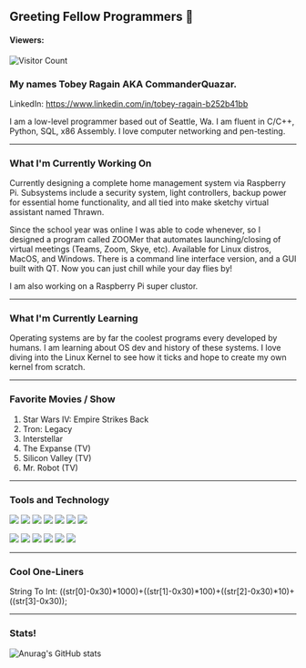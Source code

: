 ## Greeting Fellow Programmers 👋 
#### Viewers:

![Visitor Count](https://profile-counter.glitch.me/DamieFC/count.svg)

<!--
**CommanderQuazar/CommanderQuazar** is a ✨ _special_ ✨ repository because its `README.md` (this file) appears on your GitHub profile.

Here are some ideas to get you started:

- 🔭 I’m currently working on ...
- 🌱 I’m currently learning ...
- 👯 I’m looking to collaborate on ...
- 🤔 I’m looking for help with ...
- 💬 Ask me about ...
- 📫 How to reach me: ...
- 😄 Pronouns: ...
- ⚡ Fun fact: ...
-->

### My names Tobey Ragain AKA CommanderQuazar.
LinkedIn: https://www.linkedin.com/in/tobey-ragain-b252b41bb

I am a low-level programmer based out of Seattle, Wa. I am fluent in C/C++, Python, SQL, x86 Assembly.
I love computer networking and pen-testing.

<hr>

### What I'm Currently Working On

Currently designing a complete home management system via Raspberry Pi. Subsystems include a security system,
light controllers, backup power for essential home functionality, and all tied into make sketchy virtual assistant named Thrawn. 

Since the school year was online I was able to code whenever, so I designed a program called ZOOMer that automates launching/closing
of virtual meetings (Teams, Zoom, Skye, etc). Available for Linux distros, MacOS, and Windows. There is a command line interface
version, and a GUI built with QT. Now you can just chill while your day flies by!

I am also working on a Raspberry Pi super clustor.

<hr>

### What I'm Currently Learning 

Operating systems are by far the coolest programs every developed by humans. I am learning about OS dev and history of these systems.
I love diving into the Linux Kernel to see how it ticks and hope to create my own kernel from scratch.

<hr>

### Favorite Movies / Show
1. Star Wars IV: Empire Strikes Back
2. Tron: Legacy 
3. Interstellar
4. The Expanse (TV)
5. Silicon Valley (TV)
6. Mr. Robot (TV)

<hr>

### Tools and Technology

![](https://badgen.net/badge/OS/Arch-Linux/blue) ![](https://badgen.net/badge/Ediotr/CLion/blue) ![](https://badgen.net/badge/Code/C-C++/blue) ![](https://badgen.net/badge/Code/Python/blue) ![](https://badgen.net/badge/Code/x86-Assembly/blue) ![](https://badgen.net/badge/Shell/Bash/blue)
![](https://badgen.net/badge/Code/Make/blue) 

![](https://badgen.net/badge/Code/SQL/blue) ![](https://badgen.net/badge/Tools/Raspberry-Pi/blue)  ![](https://badgen.net/badge/Tools/QT/blue)
![](https://badgen.net/badge/Tools/Git/blue) ![](https://badgen.net/badge/Editor/NeoVim/blue) ![](https://badgen.net/badge/Editor/PyCharm/blue)

<hr>

### Cool One-Liners

String To Int: ((str[0]-0x30)*1000)+((str[1]-0x30)*100)+((str[2]-0x30)*10)+((str[3]-0x30));

<hr>

### Stats!

![Anurag's GitHub stats](https://github-readme-stats.vercel.app/api?username=CommanderQuazar&count_private=true&theme=radical)
